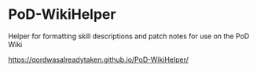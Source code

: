 # PoD-WikiHelper
Helper for formatting skill descriptions and patch notes for use on the PoD Wiki

https://qordwasalreadytaken.github.io/PoD-WikiHelper/
